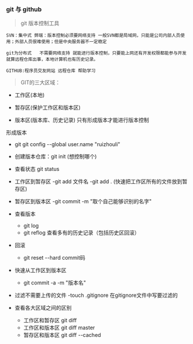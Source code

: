 ### git 与 github

> git 版本控制工具

    SVN：集中式 弊端：版本控制必须要网络支持 一般SVN都是局域网，只能是公司内部人员使用；外部人员很难使用；但是中央服务器不一定稳定

    git为分布式   不需要网络支持 就能进行版本控制，只要能上网还有开发权限都能参与开发 就算远程仓库出事，本地计算机也有历史记录。

    GITHUB:程序员交友网站 远程仓库 帮助学习

>GIT的三大区域：
-  工作区(本地)

-  暂存区(保护工作区和版本区)

-  版本区(版本库、历史记录)  只有形成版本才能进行版本控制

形成版本
- git  git config --global  user.name "ruizhouli" 

- 创建版本仓库：git init (想控制哪个)

- 查看状态 git status 

- 工作区到暂存区
   -git add 文件名
   -git add . (快速把工作区所有的文件放到暂存区)

- 暂存区到版本区
    -git commit -m "取个自己能够识别的名字"

- 查看版本 
    - git log
    - git reflog 查看多有的历史记录（包括历史区回滚）

- 回滚
     - git reset --hard commit码

- 快速从工作区到版本区
    - git commit -a -m "版本名"

- 过滤不需要上传的文件
  -touch .gitignore  在gitignore文件中写要过滤的

- 查看各大区域之间的区别
   - 工作区和暂存区 git diff
   - 工作区和版本区 git diff master
   - 暂存区和版本区 git diff --cached
